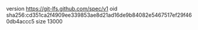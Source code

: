 version https://git-lfs.github.com/spec/v1
oid sha256:cd351ca2f4909ee339853ae8d21ad16de9b84082e5467517ef29f460db4accc5
size 13000

